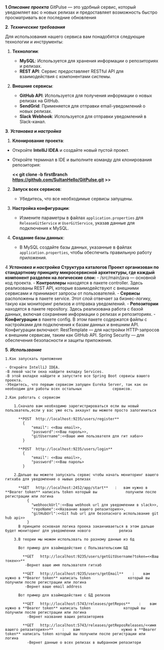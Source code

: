 **1**.***Описание проекта***
  GitPulse — это удобный сервис, который уведомляет вас о новых релизах и предоставляет возможность быстро          просматривать все последние обновления


  
**2**. ***Технические требования***

  Для использования нашего сервиса вам понадобятся следующие технологии и инструменты:

  1. **Технологии**:
     - **MySQL**: Используется для хранения информации о репозиториях и релизах.
     - **REST API**: Сервис предоставляет RESTful API для взаимодействия с компонентами системы.

  2. **Внешние сервисы**:
     - **GitHub API**: Используется для получения информации о новых релизах на GitHub.
     - **SendGrid**: Применяется для отправки email-уведомлений о новых релизах.
     - **Slack Webhook**: Используется для отправки уведомлений в Slack-канал.
    
       
**3**. ***Установка и настройка***

   1. **Клонирование проекта**:
   - Откройте **IntelliJ IDEA** и создайте новый пустой проект.
   - Откройте терминал в IDE и выполните команду для клонирования репозитория:
   
     **<<  git clone -b firstBranch https://github.com/SultanHello/GitPulse.git  >>**


  2. **Запуск всех сервисов**:
     - Убедитесь, что все необходимые сервисы запущены.

  3. **Настройка конфигурации**:
     - Измените параметры в файлах `application.properties` для `ReleaseGitService` и `UserGitService`, указав           данные  для подключения к MySQL.

  4. **Создание базы данных**:
     - В MySQL создайте базы данных, указанные в файлах `application.properties`, чтобы обеспечить правильную           работу приложения.
    

     
4 ***Установка и настройка***
    **Структура каталогов**
    **Проект организован по стандартному принципу микросервисной архитектуры, где каждый компонент разделен на логические слои:**
      - /src/main/java — основной код проекта.
     - **Контроллеры** находятся в пакете controller. Здесь реализованы REST API, которые взаимодействуют с внешними сервисами и принимают запросы от пользователей.
     -  **Сервисы** расположены в пакете service. Этот слой отвечает за бизнес-логику, такую как мониторинг релизов и отправка уведомлений.
      - **Репозитории** находятся в пакете repository. Здесь реализована работа с базой данных, включая сохранение информации о релизах и репозиториях.
      - **Конфигурации** в пакете config.
В этом пакете содержатся файлы с настройками для подключения к базам данных и внешним API.
Конфигурации включают:
RestTemplate — для настройки HTTP-запросов к внешним сервисам, таким как GitHub API.
Spring Security — для обеспечения безопасности и защиты приложения.

     
  **5**. ***Использвание***

    1.Как запускать приложение
    
    - Откройте IntelliJ IDEA.
    -В левой части окна найдите вкладку Services.
    -В этой вкладке найдите и запустите все Spring Boot сервисы вашего проекта.
    -Убедитесь, что первым сервисом запущен Eureka Server, так как он необходим для работы всех остальных              сервисов.
    
    2.Как работать с сервисом
    
        1.Сначало вам необходимо зарегистрироваться если вы новый пользватель,если у вас уже есть аккаунт вы можете просто залогиниться
        
          **POST  http://localhost:9235/users/register**
            {
                "email": <<Ваш email>>,
                "password":<<Ваш пароль>>,
                "gitUsername":<<Ваше имя пользвателя для гит хаба>>
            }
            
          **POST  http://localhost:9235/users/login**
            {
                "email": <<Ваш email>>,
                "password":<<Ваш пароль>
            }
            
        2.Дальше вы можете запускать сервис чтобы начать мониторинг вашего гитхаба для уведомление о нывых релизах
          
          **GET   http://localhost:2452/app/start**   :   вам нужно в **Bearer token** написать token который вы             получили после регистрации или логина
              {
                "webhoockUrl":<<Ваш webhook url для уведомлении в slack>>,
                "repoName":<<Название вашего репазитория>>,
                "gitHubUrl":<<Git hub url для безопасного использвание git hub api>>
              }
          В принципе основная логика проека заканчиваеться в этом дальше будет мониторинг для уведомлении нового             релиза
          
        3.В теории мы можем использвать по разному данные из бд 
        
          Вот пример для взаймодействие с Пользвательским БД
          
            **GET   http://localhost:9235/users/getGitUsername?token=<<Ваш токен>>**
             -Вернет ваше имя пользвателя гитхаб 
             
            **GET   http://localhost:9235/users/getEmail**    :    вам нужно в **Bearer token** написать token                 который вы получили после регистрации или логина
             -Вернет ваше email address    
             
          Вот пример для взаймодействие с БД релизов
        
            **GET   http://localhost:5743/releases/getRepos**    :    вам нужно в **Bearer token** написать token               который вы получили после регистрации или логина
              -Вернет название ваших репазиториев
              
            **GET   http://localhost:5743/releases/getReposReleases/<<имя вашего репазитория>>**    :    вам                   нужно в **Bearer token** написать token который вы получили после регистрации или логина
              -Вернет данные о всех релизах в выбранном репазитори

              
          
          
        
  
        
            
            

